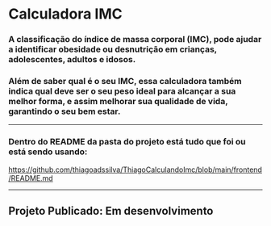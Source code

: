 # Calculadora IMC

### A classificação do índice de massa corporal (IMC), pode ajudar a identificar obesidade ou desnutrição em crianças, adolescentes, adultos e idosos.

### Além de saber qual é o seu IMC, essa calculadora também indica qual deve ser o seu peso ideal para alcançar a sua melhor forma, e assim melhorar sua qualidade de vida, garantindo o seu bem estar.

<hr>

### Dentro do <b>README</b> da pasta do projeto está tudo que foi ou está sendo usando:

https://github.com/thiagoadssilva/ThiagoCalculandoImc/blob/main/frontend/README.md

<hr>

## Projeto Publicado: Em desenvolvimento
